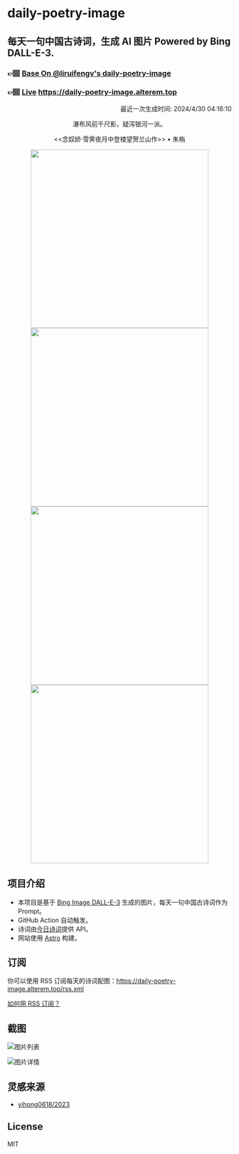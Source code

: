 
# daily-poetry-image

## 每天一句中国古诗词，生成 AI 图片 Powered by Bing DALL-E-3.

### 👉🏽 [Base On @liruifengv's daily-poetry-image](https://github.com/liruifengv/daily-poetry-image)

### 👉🏽 [Live](https://daily-poetry-image.alterem.top/) https://daily-poetry-image.alterem.top

<p align="right">
  最近一次生成时间: 2024/4/30 04:16:10
</p>
<p align="center">
瀑布风前千尺影，疑泻银河一派。
</p>
<p align="center">
<<念奴娇·雪霁夜月中登楼望贺兰山作>> • 朱栴
</p>
<p align="center">
<img src="https://tse1.mm.bing.net/th/id/OIG1.9aH4LZIONIj14osOeHx." height="400" width="400" />
<img src="https://tse3.mm.bing.net/th/id/OIG1.tIf2RYadihpg6OU9ZLeQ" height="400" width="400" />
<img src="https://tse2.mm.bing.net/th/id/OIG1.wuaURuOx9Q_LLnHvpg_H" height="400" width="400" />
<img src="https://tse3.mm.bing.net/th/id/OIG1.G_lH8DVZf80RUHf_o9ks" height="400" width="400" />
</p>

## 项目介绍

-   本项目是基于 [Bing Image DALL-E-3](https://www.bing.com/images/create) 生成的图片，每天一句中国古诗词作为 Prompt。
-   GitHub Action 自动触发。
-   诗词由[今日诗词](https://www.jinrishici.com/)提供 API。
-   网站使用 [Astro](https://astro.build) 构建。

## 订阅

你可以使用 RSS 订阅每天的诗词配图：https://daily-poetry-image.alterem.top/rss.xml

[如何用 RSS 订阅？](https://zhuanlan.zhihu.com/p/55026716)

## 截图

![图片列表](./screenshots/Snipaste_2023-12-28_21-00-26.png)

![图片详情](./screenshots/Snipaste_2023-12-28_21-00-53.png)

## 灵感来源

-   [yihong0618/2023](https://github.com/yihong0618/2023)

## License

MIT
